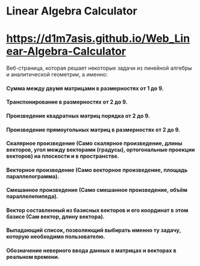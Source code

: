 # Linear Algebra Calculator

# https://d1m7asis.github.io/Web_Linear-Algebra-Calculator

Веб-страница, которая решает некоторые задачи из линейной алгебры и аналитической геометрии, а именно:

#### Сумма между двумя матрицами в размерностях от 1 до 9.

#### Транспонирование в размерностях от 2 до 9.

#### Произведение квадратных матриц порядка от 2 до 9.

#### Произведение прямоугольных матриц в размерностях от 2 до 9.

#### Скалярное произведение (Само скалярное произведение, длины векторов, угол между векторами (градусы), ортогональные проекции векторов) на плоскости и в пространстве.

#### Векторное произведение (Само векторное произведение, площадь параллелограмма).

#### Смешанное произведение (Само смешанное произведение, объём параллелепипеда).

#### Вектор составленный из базисных векторов и его координат в этом базисе (Сам вектор, длину вектора).

#### Выпадающий список, позволяющий выбирать именно ту задачу, которую необходимо пользователю.

#### Обозначение неверного ввода данных в матрицах и векторах в реальном времени.
